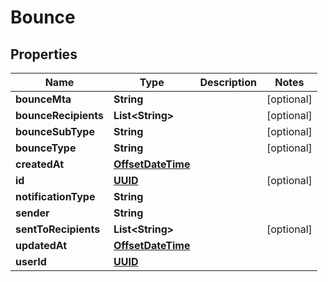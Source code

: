 

# Bounce

## Properties

Name | Type | Description | Notes
------------ | ------------- | ------------- | -------------
**bounceMta** | **String** |  |  [optional]
**bounceRecipients** | **List&lt;String&gt;** |  |  [optional]
**bounceSubType** | **String** |  |  [optional]
**bounceType** | **String** |  |  [optional]
**createdAt** | [**OffsetDateTime**](OffsetDateTime) |  | 
**id** | [**UUID**](UUID) |  |  [optional]
**notificationType** | **String** |  | 
**sender** | **String** |  | 
**sentToRecipients** | **List&lt;String&gt;** |  |  [optional]
**updatedAt** | [**OffsetDateTime**](OffsetDateTime) |  | 
**userId** | [**UUID**](UUID) |  | 



